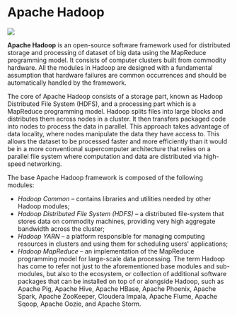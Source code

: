 # Apache Hadoop
![](https://github.com/iurigo/Cloud-AWS-Hadoop-Spark-Flask/blob/master/AWS/image.png)

**Apache Hadoop** is an open-source software framework used for distributed storage and processing of dataset of big data using the MapReduce programming model. It consists of computer clusters built from commodity hardware. All the modules in Hadoop are designed with a fundamental assumption that hardware failures are common occurrences and should be automatically handled by the framework.

The core of Apache Hadoop consists of a storage part, known as Hadoop Distributed File System (HDFS), and a processing part which is a MapReduce programming model. Hadoop splits files into large blocks and distributes them across nodes in a cluster. It then transfers packaged code into nodes to process the data in parallel. This approach takes advantage of data locality, where nodes manipulate the data they have access to. This allows the dataset to be processed faster and more efficiently than it would be in a more conventional supercomputer architecture that relies on a parallel file system where computation and data are distributed via high-speed networking.

The base Apache Hadoop framework is composed of the following modules:

- *Hadoop Common* – contains libraries and utilities needed by other Hadoop modules;
- *Hadoop Distributed File System (HDFS)* – a distributed file-system that stores data on commodity machines, providing very high aggregate bandwidth across the cluster;
- *Hadoop YARN* – a platform responsible for managing computing resources in clusters and using them for scheduling users' applications;
- *Hadoop MapReduce* – an implementation of the MapReduce programming model for large-scale data processing.
The term Hadoop has come to refer not just to the aforementioned base modules and sub-modules, but also to the ecosystem, or collection of additional software packages that can be installed on top of or alongside Hadoop, such as Apache Pig, Apache Hive, Apache HBase, Apache Phoenix, Apache Spark, Apache ZooKeeper, Cloudera Impala, Apache Flume, Apache Sqoop, Apache Oozie, and Apache Storm.
